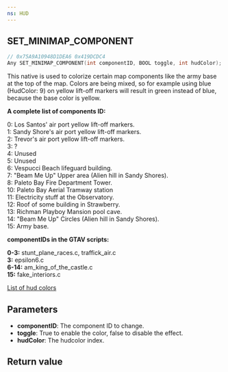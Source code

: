 ```yaml
---
ns: HUD
---
```

## SET_MINIMAP_COMPONENT

```c
// 0x75A9A10948D1DEA6 0x419DCDC4
Any SET_MINIMAP_COMPONENT(int componentID, BOOL toggle, int hudColor);
```

This native is used to colorize certain map components like the army base at the top of the map.
Colors are being mixed, so for example using blue (HudColor: 9) on yellow lift-off markers
will result in green instead of blue, because the base color is yellow.

**A complete list of components ID:**


0: Los Santos' air port yellow lift-off markers. <br>
1: Sandy Shore's air port yellow lift-off markers. <br>
2: Trevor's air port yellow lift-off markers. <br>
3: ? <br>
4: Unused <br>
5: Unused <br>
6: Vespucci Beach lifeguard building. <br>
7: "Beam Me Up" Upper area (Alien hill in Sandy Shores). <br>
8: Paleto Bay Fire Department Tower. <br>
10: Paleto Bay Aerial Tramway station <br>
11: Electricity stuff at the Observatory. <br>
12: Roof of some building in Strawberry. <br>
13: Richman Playboy Mansion pool cave. <br>
14: "Beam Me Up" Circles (Alien hill in Sandy Shores). <br>
15: Army base. <br>


**componentIDs in the GTAV scripts:** <br>

**0-3:** stunt_plane_races.c, traffick_air.c <br>
**3:** epsilon6.c <br>
**6-14:** am_king_of_the_castle.c <br>
**15:** fake_interiors.c <br>


[List of hud colors](https://pastebin.com/d9aHPbXN)

## Parameters
* **componentID**: The component ID to change.
* **toggle**: True to enable the color, false to disable the effect.
* **hudColor**: The hudcolor index.

## Return value
